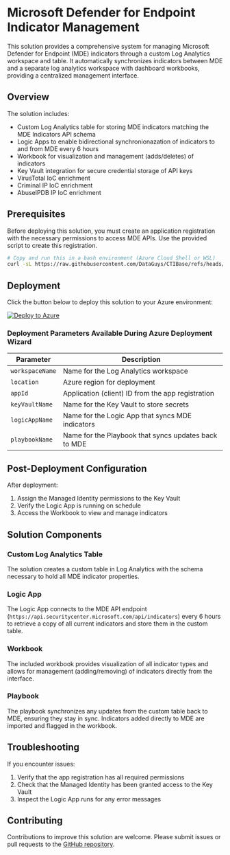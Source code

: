 # Microsoft Defender for Endpoint Indicator Management

This solution provides a comprehensive system for managing Microsoft Defender for Endpoint (MDE) indicators through a custom Log Analytics workspace and table. It automatically synchronizes indicators between MDE and a separate log analytics workspace with dashboard workbooks, providing a centralized management interface.

## Overview

The solution includes:

- Custom Log Analytics table for storing MDE indicators matching the MDE Indicators API schema
- Logic Apps to enable bidirectional synchronionazation of indicators to and from MDE every 6 hours
- Workbook for visualization and management (adds/deletes) of indicators
- Key Vault integration for secure credential storage of API keys
- VirusTotal IoC enrichment
- Criminal IP IoC enrichment
- AbuseIPDB IP IoC enrichment

## Prerequisites

Before deploying this solution, you must create an application registration with the necessary permissions to access MDE APIs. Use the provided script to create this registration.

```bash
# Copy and run this in a bash environment (Azure Cloud Shell or WSL)
curl -sL https://raw.githubusercontent.com/DataGuys/CTIBase/refs/heads/main/scripts/create-mde-app-registration.sh | bash
```

## Deployment

Click the button below to deploy this solution to your Azure environment:

[![Deploy to Azure](https://aka.ms/deploytoazurebutton)](https://portal.azure.com/#create/Microsoft.Template/uri/https%3A%2F%2Fraw.githubusercontent.com%2FDataGuys%2FCTIBase%2Frefs%2Fheads%2Fmain%2Fazuredeploy.json)

### Deployment Parameters Available During Azure Deployment Wizard

| Parameter | Description |
|-----------|-------------|
| `workspaceName` | Name for the Log Analytics workspace |
| `location` | Azure region for deployment |
| `appId` | Application (client) ID from the app registration |
| `keyVaultName` | Name for the Key Vault to store secrets |
| `logicAppName` | Name for the Logic App that syncs MDE indicators |
| `playbookName` | Name for the Playbook that syncs updates back to MDE |

## Post-Deployment Configuration

After deployment:

1. Assign the Managed Identity permissions to the Key Vault
2. Verify the Logic App is running on schedule
3. Access the Workbook to view and manage indicators

## Solution Components

### Custom Log Analytics Table

The solution creates a custom table in Log Analytics with the schema necessary to hold all MDE indicator properties.

### Logic App

The Logic App connects to the MDE API endpoint (`https://api.securitycenter.microsoft.com/api/indicators`) every 6 hours to retrieve a copy of all current indicators and store them in the custom table.

### Workbook

The included workbook provides visualization of all indicator types and allows for management (adding/removing) of indicators directly from the interface.

### Playbook

The playbook synchronizes any updates from the custom table back to MDE, ensuring they stay in sync. Indicators added directly to MDE are imported and flagged in the workbook.

## Troubleshooting

If you encounter issues:

1. Verify that the app registration has all required permissions
2. Check that the Managed Identity has been granted access to the Key Vault
3. Inspect the Logic App runs for any error messages

## Contributing

Contributions to improve this solution are welcome. Please submit issues or pull requests to the [GitHub repository](https://github.com/DataGuys/CTIBase).
